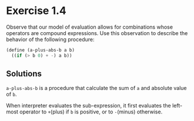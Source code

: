 Exercise 1.4
============
Observe that our model of evaluation allows for combinations whose operators are compound expressions. 
Use this observation to describe the behavior of the following procedure:

```scheme
(define (a-plus-abs-b a b)
  ((if (> b 0) + -) a b))
```

Solutions
---------
`a-plus-abs-b` is a procedure that calculate the sum of `a` and absolute value of `b`.

When interpreter evaluates the sub-expression, 
it first evaluates the left-most operator to `+`(plus) if `b` is positive,
or to `-`(minus) otherwise.

